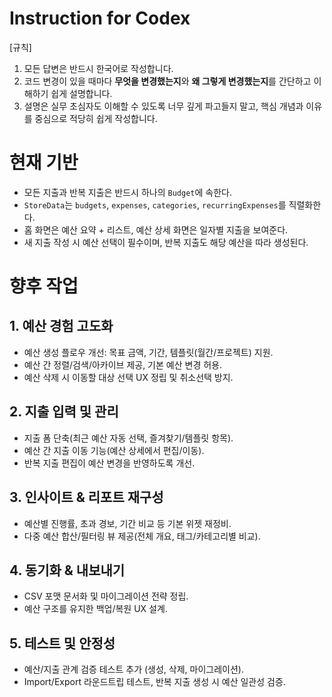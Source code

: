 # Instruction for Codex

[규칙]
1. 모든 답변은 반드시 한국어로 작성합니다.
2. 코드 변경이 있을 때마다 **무엇을 변경했는지**와 **왜 그렇게 변경했는지**를 간단하고 이해하기 쉽게 설명합니다.
3. 설명은 실무 초심자도 이해할 수 있도록 너무 깊게 파고들지 말고, 핵심 개념과 이유를 중심으로 적당히 쉽게 작성합니다.

# 현재 기반

- 모든 지출과 반복 지출은 반드시 하나의 `Budget`에 속한다.
- `StoreData`는 `budgets`, `expenses`, `categories`, `recurringExpenses`를 직렬화한다.
- 홈 화면은 예산 요약 + 리스트, 예산 상세 화면은 일자별 지출을 보여준다.
- 새 지출 작성 시 예산 선택이 필수이며, 반복 지출도 해당 예산을 따라 생성된다.

# 향후 작업

## 1. 예산 경험 고도화
- 예산 생성 플로우 개선: 목표 금액, 기간, 템플릿(월간/프로젝트) 지원.
- 예산 간 정렬/검색/아카이브 제공, 기본 예산 변경 허용.
- 예산 삭제 시 이동할 대상 선택 UX 정립 및 취소선택 방지.

## 2. 지출 입력 및 관리
- 지출 폼 단축(최근 예산 자동 선택, 즐겨찾기/템플릿 항목).
- 예산 간 지출 이동 기능(예산 상세에서 편집/이동).
- 반복 지출 편집이 예산 변경을 반영하도록 개선.

## 3. 인사이트 & 리포트 재구성
- 예산별 진행률, 초과 경보, 기간 비교 등 기본 위젯 재정비.
- 다중 예산 합산/필터링 뷰 제공(전체 개요, 태그/카테고리별 비교).

## 4. 동기화 & 내보내기
- CSV 포맷 문서화 및 마이그레이션 전략 정립.
- 예산 구조를 유지한 백업/복원 UX 설계.

## 5. 테스트 및 안정성
- 예산/지출 관계 검증 테스트 추가 (생성, 삭제, 마이그레이션).
- Import/Export 라운드트립 테스트, 반복 지출 생성 시 예산 일관성 검증.

